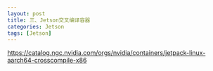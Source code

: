 ```yaml
---
layout: post
title: 三、Jetson交叉编译容器
categories: Jetson
tags: [Jetson]
---
```


https://catalog.ngc.nvidia.com/orgs/nvidia/containers/jetpack-linux-aarch64-crosscompile-x86